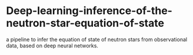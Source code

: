 # Deep-learning-inference-of-the-neutron-star-equation-of-state
a pipeline to infer the equation of state of neutron stars from observational data, based on deep neural networks.
